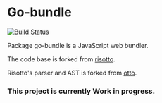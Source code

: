 # Go-bundle

[![Build Status](https://travis-ci.org/walesey/go-bundle.svg?branch=master)](https://travis-ci.org/walesey/go-bundle)

Package go-bundle is a JavaScript web bundler. 

The code base is forked from [risotto](https://github.com/mamaar/risotto).

Risotto's parser and AST is forked from [otto](https://github.com/robertkrimen/otto).

### This project is currently Work in progress.